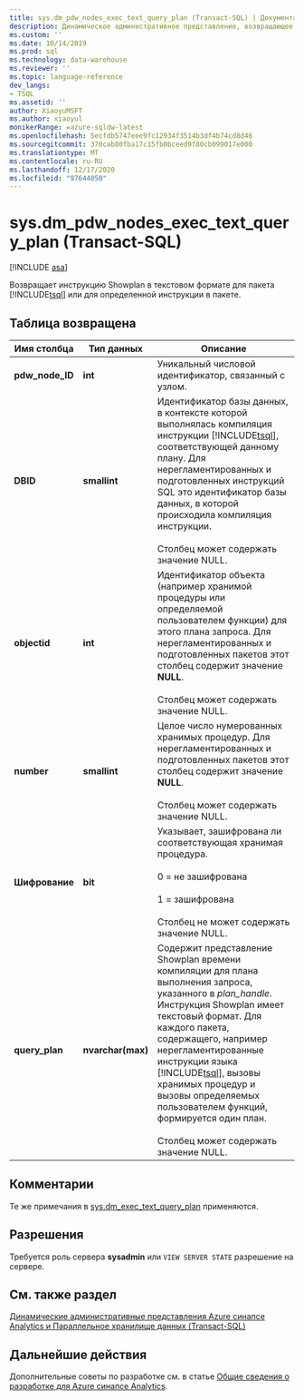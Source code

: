 ```yaml
---
title: sys.dm_pdw_nodes_exec_text_query_plan (Transact-SQL) | Документация Майкрософт
description: Динамическое административное представление, возвращающее инструкцию Showplan в текстовом формате для пакета TSQL или для конкретной инструкции в пакете.
ms.custom: ''
ms.date: 10/14/2019
ms.prod: sql
ms.technology: data-warehouse
ms.reviewer: ''
ms.topic: language-reference
dev_langs:
- TSQL
ms.assetid: ''
author: XiaoyuMSFT
ms.author: xiaoyul
monikerRange: =azure-sqldw-latest
ms.openlocfilehash: 5ecfdb5747eee9fc12934f3514b3df4b74cd8d46
ms.sourcegitcommit: 370cab80fba17c15fb0bceed9f80cb099017e000
ms.translationtype: MT
ms.contentlocale: ru-RU
ms.lasthandoff: 12/17/2020
ms.locfileid: "97644050"
---
```

# <a name="sysdm_pdw_nodes_exec_text_query_plan--transact-sql"></a>sys.dm_pdw_nodes_exec_text_query_plan (Transact-SQL)
[!INCLUDE [asa](../../includes/applies-to-version/asa.md)]

Возвращает инструкцию Showplan в текстовом формате для пакета [!INCLUDE[tsql](../../includes/tsql-md.md)] или для определенной инструкции в пакете.

## <a name="table-returned"></a>Таблица возвращена  
  
|Имя столбца|Тип данных|Описание|  
|-----------------|---------------|-----------------|  
|**pdw_node_ID**|**int**|Уникальный числовой идентификатор, связанный с узлом.|
|**DBID**|**smallint**|Идентификатор базы данных, в контексте которой выполнялась компиляция инструкции [!INCLUDE[tsql](../../includes/tsql-md.md)], соответствующей данному плану. Для нерегламентированных и подготовленных инструкций SQL это идентификатор базы данных, в которой происходила компиляция инструкции.<br /><br /> Столбец может содержать значение NULL.|  
|**objectid**|**int**|Идентификатор объекта (например хранимой процедуры или определяемой пользователем функции) для этого плана запроса. Для нерегламентированных и подготовленных пакетов этот столбец содержит значение **NULL**.<br /><br /> Столбец может содержать значение NULL.|  
|**number**|**smallint**|Целое число нумерованных хранимых процедур. Для нерегламентированных и подготовленных пакетов этот столбец содержит значение **NULL**.<br /><br /> Столбец может содержать значение NULL.| 
|**Шифрование**|**bit**|Указывает, зашифрована ли соответствующая хранимая процедура.<br /><br /> 0 = не зашифрована<br /><br /> 1 = зашифрована<br /><br /> Столбец не может содержать значение NULL.|  
|**query_plan**|**nvarchar(max)**|Содержит представление Showplan времени компиляции для плана выполнения запроса, указанного в *plan_handle*. Инструкция Showplan имеет текстовый формат. Для каждого пакета, содержащего, например нерегламентированные инструкции языка [!INCLUDE[tsql](../../includes/tsql-md.md)], вызовы хранимых процедур и вызовы определяемых пользователем функций, формируется один план.<br /><br /> Столбец может содержать значение NULL.|  

## <a name="remarks"></a>Комментарии  
Те же примечания в [sys.dm_exec_text_query_plan](./sys-dm-exec-text-query-plan-transact-sql.md) применяются.  

## <a name="permissions"></a>Разрешения  
 Требуется роль сервера **sysadmin** или `VIEW SERVER STATE` разрешение на сервере.  
  
## <a name="see-also"></a>См. также раздел  
 [Динамические административные представления Azure синапсе Analytics и Параллельное хранилище данных &#40;Transact-SQL&#41;](../../relational-databases/system-dynamic-management-views/sql-and-parallel-data-warehouse-dynamic-management-views.md)  

  ## <a name="next-steps"></a>Дальнейшие действия
 Дополнительные советы по разработке см. в статье [Общие сведения о разработке для Azure синапсе Analytics](/azure/sql-data-warehouse/sql-data-warehouse-overview-develop).